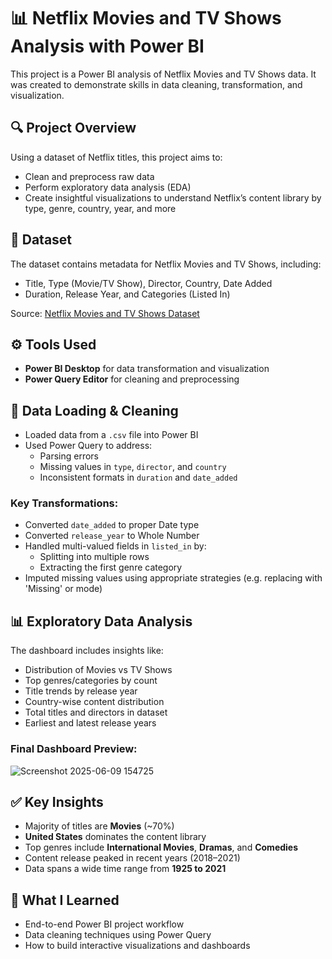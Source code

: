 # 📊 Netflix Movies and TV Shows Analysis with Power BI

This project is a Power BI analysis of Netflix Movies and TV Shows data. It was created to demonstrate skills in data cleaning, transformation, and visualization.

## 🔍 Project Overview

Using a dataset of Netflix titles, this project aims to:
- Clean and preprocess raw data
- Perform exploratory data analysis (EDA)
- Create insightful visualizations to understand Netflix’s content library by type, genre, country, year, and more

## 📁 Dataset

The dataset contains metadata for Netflix Movies and TV Shows, including:
- Title, Type (Movie/TV Show), Director, Country, Date Added
- Duration, Release Year, and Categories (Listed In)

Source: [Netflix Movies and TV Shows Dataset](https://www.kaggle.com/datasets/shivamb/netflix-shows)

## ⚙️ Tools Used

- **Power BI Desktop** for data transformation and visualization
- **Power Query Editor** for cleaning and preprocessing

## 🔧 Data Loading & Cleaning

- Loaded data from a `.csv` file into Power BI
- Used Power Query to address:
  - Parsing errors
  - Missing values in `type`, `director`, and `country`
  - Inconsistent formats in `duration` and `date_added`

### Key Transformations:

- Converted `date_added` to proper Date type
- Converted `release_year` to Whole Number
- Handled multi-valued fields in `listed_in` by:
  - Splitting into multiple rows
  - Extracting the first genre category
- Imputed missing values using appropriate strategies (e.g. replacing with 'Missing' or mode)

## 📊 Exploratory Data Analysis

The dashboard includes insights like:
- Distribution of Movies vs TV Shows
- Top genres/categories by count
- Title trends by release year
- Country-wise content distribution
- Total titles and directors in dataset
- Earliest and latest release years

### Final Dashboard Preview:

![Screenshot 2025-06-09 154725](https://github.com/user-attachments/assets/c72e1b28-955f-4ffe-8edc-bb8e4070f268)

## ✅ Key Insights

- Majority of titles are **Movies** (~70%)
- **United States** dominates the content library
- Top genres include **International Movies**, **Dramas**, and **Comedies**
- Content release peaked in recent years (2018–2021)
- Data spans a wide time range from **1925 to 2021**

## 📌 What I Learned

- End-to-end Power BI project workflow
- Data cleaning techniques using Power Query
- How to build interactive visualizations and dashboards

